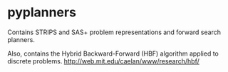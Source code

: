 # pyplanners
Contains STRIPS and SAS+ problem representations and forward search planners.

Also, contains the Hybrid Backward-Forward (HBF) algorithm applied to discrete problems. 
http://web.mit.edu/caelan/www/research/hbf/

